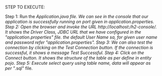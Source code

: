 
STEP TO EXECUTE:

Step 1: Run the *Application.java file. We can see in the console that our application is successfully running on port given in application.properties.
Step 2: Open the browser and invoke the URL http://localhost:<port>/h2-console/. 
		It shows the Driver Class, JDBC URL that we have configured in the "application.properties" file. 
		the default User Name sa, for given user name and password refer "application.properties".
Step 3: We can also test the connection by clicking on the Test Connection button. If the connection is successful, it shows a message Test Successful.
Step 4: Click on the Connect button. It shows the structure of the table as per define in entity pojo.
Step 5: Execute select query using table name, data will appear as per "*.sql" file.
		